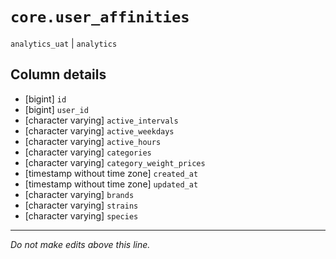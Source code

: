 # `core.user_affinities`
`analytics_uat` | `analytics`

## Column details
* [bigint]    `id`
* [bigint]    `user_id`
* [character varying] `active_intervals`
* [character varying] `active_weekdays`
* [character varying] `active_hours`
* [character varying] `categories`
* [character varying] `category_weight_prices`
* [timestamp without time zone] `created_at`
* [timestamp without time zone] `updated_at`
* [character varying] `brands`
* [character varying] `strains`
* [character varying] `species`

-------------------------------------------------------------------------------
*Do not make edits above this line.*
